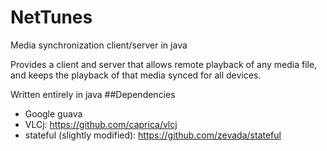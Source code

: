 # NetTunes
Media synchronization client/server in java

Provides a client and server that allows remote playback of any media file, and keeps the playback of that media synced for all devices. 

Written entirely in java
##Dependencies
* Google guava
* VLCj: https://github.com/caprica/vlcj
* stateful (slightly modified): https://github.com/zevada/stateful
